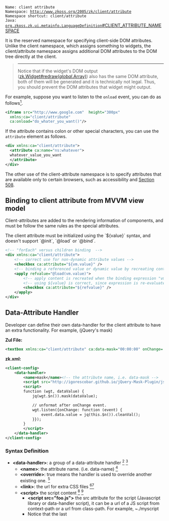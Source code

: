`Name: client attribute`  
`Namespace: `[`http://www.zkoss.org/2005/zk/client/attribute`](http://www.zkoss.org/2005/zk/client/attribute)  
`Namespace shortcut: client/attribute`  
`Java: `[`org.zkoss.zk.ui.metainfo.LanguageDefinition`#CLIENT_ATTRIBUTE_NAMESPACE](https://www.zkoss.org/javadoc/latest/zk/`org/zkoss/zk/ui/metainfo/LanguageDefinition`.html#CLIENT_ATTRIBUTE_NAMESPACE)

It is the reserved namespace for specifying client-side DOM attributes.
Unlike the client namespace, which assigns something to widgets, the
client/attribute namespace assigns additional DOM attributes to the DOM
tree directly at the client.

> ------------------------------------------------------------------------
>
> Notice that if the widget's DOM output
> ([zk.Widget#redraw(_global_.Array)](https://www.zkoss.org/javadoc/latest/jsdoc/classes/zk.Widget.html#redraw(_global_.Array)))
> also has the same DOM attribute, both of them will be generated and it
> is technically not legal. Thus, you should prevent the DOM attributes
> that widget might output.

For example, suppose you want to listen to the `onload` event, you can
do as follows[^1].

```xml
<iframe src="http://www.google.com"  height="300px"
  xmlns:ca="client/attribute"
  ca:onload="do_whater_you_want()"/>
```

If the attribute contains colon or other special characters, you can use
the `attribute` element as follows.

```xml
<div xmlns:ca="client/attribute">
  <attribute ca:name="ns:whatever">
  whatever_value_you_want
  </attribute>
</div>
```

The other use of the client-attribute namespace is to specify attributes
that are available only to certain browsers, such as accessibility and
[Section 508](http://www.section508.gov/index.cfm?FuseAction=Content&ID=12#Web).

## Binding to client attribute from MVVM view model

Client-attributes are added to the rendering information of components,
and must be follow the same rules as the special attributes.

The client attribute must be initialized using the \`\${value}\` syntax,
and doesn't support \`@init\`, \`@load\` or \`@bind\`.

```xml
<!-- "forEach" versus children binding  -->
<div xmlns:ca="client/attribute">
    <!-- correct use for non-dynamic attribute values -->
    <checkbox ca:attribute="${vm.value}" />
    <!-- binding a referenced value or dynamic value by recreating content after triggering a binding using shadow element apply -->
    <apply refvalue="@load(vm.value)">
        <!-- apply content is recreated when the binding expression "vm.value" is notified -->
        <!-- using ${value} is correct, since expression is re-evaluated once the apply content is recreated -->
        <checkbox ca:attribute="${refvalue}" />
    </apply>
</div>
```

## Data-Attribute Handler

Developer can define their own data-handler for the client attribute to
have an extra functionality. For example, (jQuery's mask)

**Zul File:**

```xml
<textbox xmlns:ca="client/attribute" ca:data-mask="00:00:00" onChange='Clients.log(self.value)'/>
```

**zk.xml:**

```xml
<client-config> 
    <data-handler>
        <name>mask</name><!-- the attribute name, i.e. data-mask -->
        <script src="http://igorescobar.github.io/jQuery-Mask-Plugin/js/jquery.mask.min.js" />
        <script>
        function (wgt, dataValue) {
            jq(wgt.$n()).mask(dataValue);

            // unformat after onChange event.
            wgt.listen({onChange: function (event) {
                event.data.value = jq(this.$n()).cleanVal();
            }});
        }
        </script>
    </data-handler>
</client-config>
```

### Syntax Definition

- **\<data-handler\>**: a group of a data-attribute handler [^2] [^3]
  - **\<name\>**: the attribute name. (i.e. data-name) [^4]
  - **\<override\>**: true means the handler is used to override another
    existing one. [^5]
  - **\<link\>**: the url for extra CSS files [^6][^7]
  - **\<script\>** the script content [^8] [^9]
    - **\<script src="foo.js"\>** the src attribute for the script
      (Javascript library or data-handler script), it can be a url of a
      JS script from context-path or a url from class-path. For example,
          <script-uri>~./myscript</script-uri>
    - Notice that the last <code>
      <script>

      </code> tag should be your data-handler script.

To see more examples, please refer to [ZK8: Simple but Powerful; Using Data-handler API to Work with Front-End Technologies](http://blog.zkoss.org/index.php/2015/08/25/zk8-simple-but-powerful-using-data-handler-api-to-work-with-front-end-technologies/)
and [Github](https://github.com/zkoss/zk8-datahandler) (you can design
your own data-attribute handler and contribute this project).

> ------------------------------------------------------------------------
>
> <references/>

# Version History

| Version | Date      | Content                                                                           |
|---------|-----------|-----------------------------------------------------------------------------------|
| 5.0.3   | July 2010 | The client-attribute namespace was introduced.                                    |
| 8.0.0   | May 2015  | [Support client data attributes handler](http://tracker.zkoss.org/browse/ZK-2730) |

[^1]: For more information, please refer to [ZK Component Reference: iframe]({{site.baseurl}}/zk_component_ref/essential_components/iframe#onload).

[^2]: Required

[^3]: One or Many

[^4]:

[^5]: Optional

[^6]:

[^7]:

[^8]: Required

[^9]: One or Many
